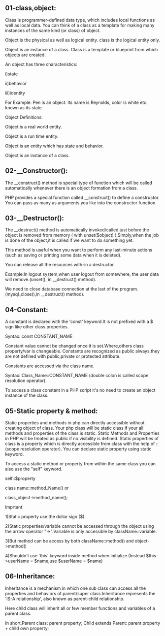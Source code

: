 01-class,object:
----------------

Class is programmer-defined data type, which includes local functions as well as local data. You can think of a class as a template for making many instances of the same kind (or class) of object.

Object is the physical as well as logical entity. class is the logical entity only.

Object is an instance of a class. Class is a template or blueprint from which objects are created.

An object has three characteristics:

i)state

ii)behavior

iii)identity

For Example: Pen is an object. Its name is Reynolds, color is white etc. known as its state.


Object Definitions:

Object is a real world entity.

Object is a run time entity.

Object is an entity which has state and behavior.

Object is an instance of a class.



02-__Constructor():
-------------------

The __construct() method is special type of function which will be called automatically whenever there is an object formation from a class.

PHP provides a special function called __construct() to define a constructor. You can pass as many as arguments you like into the constructor function.



03-__Destructor():
------------------

The __destruct() method is automatically invoked/called just before the object is removed from memory ( with unset($object) ).Simply,when the job is done of the object,it is called if we want to do something yet. 

This method is useful when you want to perform any last-minute actions (such as saving or printing some data when it is deleted).

You can release all the resources with-in a destructor.

Example:In logout system,when user logout from somewhere, the user data will remove.(unset(), in __destruct() method).

We need to close database connection at the last of the program.(mysql_close(),in __destruct() method).



04-Constant:
------------

A constant is declared with the 'const' keyword.It is not prefixed with a $ sign like other class properties.
 
Syntax: const CONSTANT_NAME

Constant value cannot be changed once it is set.Where,others class property/var is changeable.
Constants are recognized as public always,they are not defined with public,private or protected attribute.

Constants are accessed via the class name.

Syntax: Class_Name::CONSTANT_NAME (double colon is called scope resolution operator).

To access a class constant in a PHP script it's no need to create an object instance of the class.



05-Static property & method:
---------------------------

Static properties and methods in php can directly accessible without creating object of class. Your php class will be static class if your all methods and properties of the class is static. Static Methods and Properties in PHP will be treated as public if no visibility is defined.
Static properties of class is a property which is directly accessible from class with the help of ::(scope resolution operator). You can declare static  property using static keyword.

To access a static method or property from within the same class you can also use the "self" keyword. 

self::$property

class name::method_Name() or

class_object->method_name();


Imprtant:

1)Static property use the dollar sign ($).

2)Static properties/variable cannot be accessed through the object using the arrow operator "->".Variable is only accessible by className::variable.

3)But method can be access by both className::method() and object->method()

4)Shouldn't use 'this' keyword inside method when initialize.(Instead $this->userName = $name,use $userName = $name)




06-Inheritance:
---------------

Inheritance is a mechanism in which one sub class can access all the properties and behaviors of parent/super class.Inheritance represents the 'IS-A relationship', also known as parent-child relationship.

Here child class will inherit all or few member functions and variables of a parent class.

In short,Parent class: parent property; Child extends Parent: parent property + child own property;